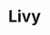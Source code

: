 ---
title: Livy
date: 
draft: false

# descripcion
description : Aros de plata 925

materials: Plata 925

color: Plateado

dimensions: 0,8cm

code: 01-20-0653

type: "Aros"

categories: []

price: $2.330,00

price_eftvo: $1.980,00

# Images
# first image will be shown in the product page
images:
  # - image: "images/path_to_image"
  # La ubicacion de las imagenes es imagenes/Aros/Aros.Solo Plata/01-20-0653-livy
  - image: "./images/aros/solo_plata/01-20-0653.JPG"
---